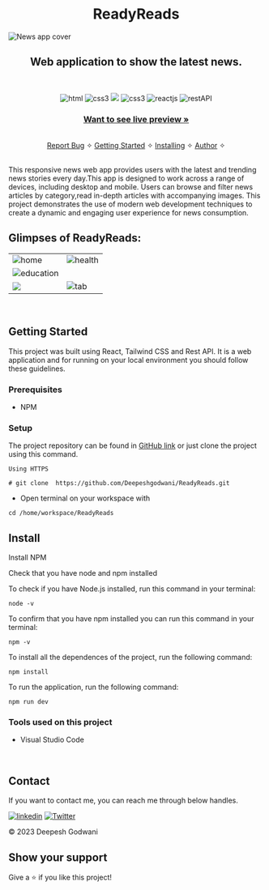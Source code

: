 <h1 align="center">ReadyReads</h1> 

![News app cover](https://res.cloudinary.com/dynjwlpl3/image/upload/v1676479213/Projects%20readme/newssshome_vawmvf.png)

<h2 align="center">Web application to show the latest news.</h2>    

<br />
<p align="center">
    <img src="https://img.shields.io/badge/HTML5-%230077B5.svg?&style=for-the-badge&color=orange&logo=HTML5&logoColor=white" alt="html"/>  
    <img src="https://img.shields.io/badge/CSS3-1572B6?style=for-the-badge&logo=css3&logoColor=white" alt="css3"/> 
    <img src="https://img.shields.io/badge/tailwindcss-%2338B2AC.svg?style=for-the-badge&logo=tailwind-css&logoColor=white"/>  
    <img src="https://img.shields.io/badge/JAVASCRIPT-%230077B5.svg?&style=for-the-badge&color=black&logo=JAVASCRIPT&logoColor=yellow" alt="css3"/>  
    <img src="https://img.shields.io/badge/React_(17.0.2)-20232A?style=for-the-badge&logo=react&logoColor=61DAFB" alt="reactjs" />
    <img src="https://img.shields.io/badge/Rest_API-02303A?style=for-the-badge&logo=react-router&logoColor=white" alt="restAPI"/>   
</p>
     
  <h3 align="center"><a href="https://readyreads.onrender.com/"><strong>Want to see live preview »</strong></a></h3>
   
    
  <p align="center"> 
    <br />
    <a href="https://github.com/Deepeshgodwani/ReadyReads/issues">Report Bug</a>    &#10023;
    <a href="#Getting-Started">Getting Started</a> &#10023; <a href="#Install">Installing</a> &#10023;    
    <a href="#Contact">Author</a> &#10023;
  </p>
<br/>
This responsive news web app provides users with the latest and trending news stories every day.This app is designed to work across a range of devices, including desktop and mobile. Users can browse and filter news articles by category,read in-depth articles with accompanying images. This project demonstrates the use of modern web development techniques to create a dynamic and engaging user experience for news consumption.

<br />

## Glimpses of ReadyReads:
<table>
  <tr>
    <td><img src="https://res.cloudinary.com/dynjwlpl3/image/upload/v1676478749/Projects%20readme/news1_rr7ojb.png" alt="home" /></td>
    <td><img src="https://res.cloudinary.com/dynjwlpl3/image/upload/v1676478154/Projects%20readme/news2_buakml.png" alt="health" /></td>
  </tr>
  <tr>
    <td><img src="https://res.cloudinary.com/dynjwlpl3/image/upload/v1676478172/Projects%20readme/news3_jxpczm.png" alt="education" /></td>
    <td><img src="https://res.cloudinary.com/dynjwlpl3/image/upload/v1676478173/Projects%20readme/news5_xdlcnl.png" alt="" /></td>
  </tr>
  <tr>
    <td><img src="https://res.cloudinary.com/dynjwlpl3/image/upload/v1676478171/Projects%20readme/new5_yfk1q8.png" /></mobile>
    <td><img src="https://res.cloudinary.com/dynjwlpl3/image/upload/v1676478173/Projects%20readme/news4_qkf63n.png" alt="tab" /></td>
  </tr>
</table>

<br />

## Getting Started

This project was built using React, Tailwind CSS and Rest API. It is a web application and for running on your local environment you should follow these guidelines.


### Prerequisites

- NPM 

### Setup


The project repository can be found in [GitHub link](https://github.com/Deepeshgodwani/ReadyReads) or just clone the project using this command. 


```
Using HTTPS

# git clone  https://github.com/Deepeshgodwani/ReadyReads.git
```

+ Open terminal on your workspace with

```
cd /home/workspace/ReadyReads
```


## Install

Install NPM

Check that you have node and npm installed

To check if you have Node.js installed, run this command in your terminal:


```
node -v
```

To confirm that you have npm installed you can run this command in your terminal:


```
npm -v
```


To install all the dependences of the project, run the following command:


```
npm install
```


To run the application, run the following command:

```
npm run dev
```


### Tools used on this project

- Visual Studio Code

<br/>


## Contact

If you want to contact me, you can reach me through below handles.

[![linkedin](https://img.shields.io/badge/Deepesh_Godwani-0077B5?style=for-the-badge&logo=linkedin&logoColor=white)](https://linkedin.com/in/deeepesh-godwani-4269531b0)
[![Twitter](https://img.shields.io/badge/Deepesh_Godwani-20232A?style=for-the-badge&logo=Github&logoColor=white)](https://github.com/Deepeshgodwani)

© 2023 Deepesh Godwani



## Show your support

Give a ⭐️ if you like this project!

